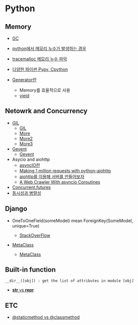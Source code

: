 # Python

## Memory
* [GC](https://winterj.me/python-gc/)
* [python에서 메모리 누수가 발생하는 경우](https://memorable.link/link/189)
* [tracemalloc 메모리 누수 파악](http://brownbears.tistory.com/249)
* [다양한 파이썬 Pypy, Cpython](http://khanrc.tistory.com/entry/%EB%8B%A4%EC%96%91%ED%95%9C-Python%EB%93%A4)

* [Generator란](http://bluese05.tistory.com/56)
  * Memory를 효율적으로 사용
  * [yield](https://code.i-harness.com/ko/q/38957)

## Netowrk and Concurrency
* [GIL](https://github.com/JaeYeopHan/Interview_Question_for_Beginner/tree/master/Python)
  * [GIL](https://medium.com/@mjhans83/python-gil-f940eac0bef9)
  * [More](https://blog.seulgi.kim/2015/01/global-interpreter-lock.html)
  * [More2](https://code.i-harness.com/ko/q/13c02e)
  * [More3](https://medium.com/@mjhans83/python-gil-f940eac0bef9)
* [Gevent](http://software-engineer.gatsbylee.com/gevent/)
  * [Gevent](http://khanrc.tistory.com/entry/%EC%A0%9C%EC%95%BD%EC%9D%84-%EB%84%98%EC%96%B4-Gevent)
* Asycio and aiohttp
  * [asyncIO란](https://tech.ssut.me/2015/07/09/python-3-play-with-asyncio/)
  * [Making 1 million requests with python-aiohttp](https://pawelmhm.github.io/asyncio/python/aiohttp/2016/04/22/asyncio-aiohttp.html)
  * [aiohttp를 이용해 서버를 만들어보자](http://meonggae.blogspot.com/2016/11/python-aiohttp.html)
  * [A Web Crawler With asyncio Coroutines](http://www.aosabook.org/en/500L/a-web-crawler-with-asyncio-coroutines.html)
* [Concurrent.futures](https://soooprmx.com/archives/5669)
* [동시성과 병렬성](https://www.slideshare.net/deview/2d4python)


## Django
* OneToOneField(someModel) mean ForeignKey(SomeModel, unique=True)
  * [StackOverFlow](https://stackoverflow.com/questions/5870537/whats-the-difference-between-django-onetoonefield-and-foreignkey)

* [MetaClass](https://tech.ssut.me/2017/03/24/understanding-python-metaclasses/)
  * [MetaClass](https://code.i-harness.com/ko/q/186a3)

## Built-in function
```
__dir__([obj]) : get the list of attributes in module [obj]
```
* [__str__ vs __repr__](https://code.i-harness.com/ko/q/15ec1f)


## ETC
* [@staticmethod vs @classmethod](https://code.i-harness.com/ko/q/213a1)
